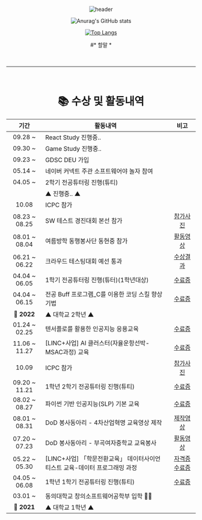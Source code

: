 
<div align="center">
  
![header](https://capsule-render.vercel.app/api?type=waving&color=9d99d9&height=300&section=header&text=surrin1008&fontSize=90&animation=fadeIn&fontAlignY=38&desc=박근민&fontColor=ffffff&descAlignY=51&descAlign=72)
  
![Anurag's GitHub stats](https://github-readme-stats.vercel.app/api?username=surrin1008&show_icons=true&theme=tokyonight)

  [![Top Langs](https://github-readme-stats.vercel.app/api/top-langs/?username=surrin1008&layout=compact&theme=tokyonight)](https://github.com/anuraghazra/github-readme-stats)

  #* 할말 *
  <br>
  <br>
  <br>
<hr>
<br>

# 📚 수상 및 활동내역

| 기간 | 활동내역 | 비고 |
| :---: | ------ | :--: |
| 09.28 ~ | React Study 진행중.. |  |
| 09.30 ~ | Game Study 진행중.. |  |
| 09.23 ~ | GDSC DEU 가입 |  |
| 05.14 ~ | 네이버 커넥트 주관 소프트웨어야 놀자 참여 |  |
| 04.05 ~ |2학기 전공튜터링 진행(튜티) |  |
|  | ▲ 진행중.. ▲ |  |
| 10.08 | ICPC 참가 |  |
| 08.23 ~ 08.25 | SW 테스트 경진대회 본선 참가 | [참가사진](https://github.com/surrin1008/surrin1008/tree/main/image/SW%20%ED%85%8C%EC%8A%A4%ED%8A%B8%20%EA%B2%BD%EC%A7%84%EB%8C%80%ED%9A%8C%20%EB%B3%B8%EC%84%A0)  |
| 08.01 ~ 08.04 | 여름방학 동행봉사단 동현중 참가 | [활동영상](https://github.com/surrin1008/surrin1008/tree/main/image/%EB%8F%99%ED%98%84%EC%A4%91%ED%95%99%EA%B5%90%20%EB%B4%89%EC%82%AC%ED%99%9C%EB%8F%99) |
| 06.21 ~ 06.22 | 크라우드 테스팅대회 예선 통과 | [수상결과](https://github.com/surrin1008/surrin1008/blob/main/image/%ED%81%AC%EB%9D%BC%EC%9A%B0%EB%93%9C%20%ED%85%8C%EC%8A%A4%ED%8C%85%20%EC%98%88%EC%84%A0%20%EA%B2%B0%EA%B3%BC%EB%AC%BC.jpeg) |
| 04.04 ~ 06.05 |1학기 전공튜터링 진행(튜터)(1학년대상) | [수료증](https://github.com/surrin1008/surrin1008/blob/main/image/2022-1%ED%95%99%EA%B8%B0%20%EC%A0%84%EA%B3%B5%ED%8A%9C%ED%84%B0%EB%A7%81.pdf) |
| 04.04 ~ 06.15 |전공 Buff 프로그램_C를 이용한 코딩 스킬 향상 기법 | [수료증](https://github.com/surrin1008/surrin1008/blob/main/image/2022-1%ED%95%99%EA%B8%B0%20%EC%A0%84%EA%B3%B5%20Buff%20%ED%94%84%EB%A1%9C%EA%B7%B8%EB%9E%A8.pdf)|
| **🚩 2022** | ▲ 대학교 2학년 ▲ |  |
| 01.24 ~ 02.25 | 텐서플로를 활용한 인공지능 응용교육 | [수료증](https://github.com/surrin1008/surrin1008/blob/main/image/%ED%85%90%EC%84%9C%ED%94%8C%EB%A1%9C%EB%A5%BC%20%ED%99%9C%EC%9A%A9%ED%95%9C%20%EC%9D%B8%EA%B3%B5%EC%A7%80%EB%8A%A5%20%EC%9D%91%EC%9A%A9%EA%B5%90%EC%9C%A1.pdf) |
| 11.06 ~ 11.27 | [LINC+사업] AI 클러스터(자율운항선박-MSAC과정) 교육 | [수료증](https://github.com/surrin1008/surrin1008/blob/main/image/%5BLINC%2B%EC%82%AC%EC%97%85%5D%20AI%20%ED%81%B4%EB%9F%AC%EC%8A%A4%ED%84%B0(%EC%9E%90%EC%9C%A8%EC%9A%B4%ED%95%AD%EC%84%A0%EB%B0%95-MSAC%EA%B3%BC%EC%A0%95)%20%EA%B5%90%EC%9C%A1.pdf) |
| 10.09 | ICPC 참가 | [참가사진](https://github.com/surrin1008/surrin1008/blob/main/image/2021-ICPC.jpg) |
| 09.20 ~ 11.21 | 1학년 2학기 전공튜터링 진행(튜티) | [수료증](https://github.com/surrin1008/surrin1008/blob/main/image/2021-2%ED%95%99%EA%B8%B0%20%EC%A0%84%EA%B3%B5%ED%8A%9C%ED%84%B0%EB%A7%81.pdf) |
| 08.02 ~ 08.27 | 파이썬 기반 인공지능(SLP) 기본 교육 | [수료증](https://github.com/surrin1008/surrin1008/blob/main/image/%ED%8C%8C%EC%9D%B4%EC%8D%AC%20%EA%B8%B0%EB%B0%98%20%EC%9D%B8%EA%B3%B5%EC%A7%80%EB%8A%A5(SLP)%20%EA%B8%B0%EB%B3%B8%20%EA%B5%90%EC%9C%A1.pdf) |
| 08.01 ~ 08.31 | DoD 봉사동아리 - 4차산업혁명 교육영상 제작 | [제작영상](https://youtube.com/playlist?list=PL_EUs7v9rr-q252fzBNTqPsU5ADrj1PKJ) |
| 07.20 ~ 07.23 | DoD 봉사동아리 - 부곡여자중학교 교육봉사 | [활동영상](https://youtu.be/kM74zNLaopc) |
| 05.22 ~ 05.30 | [LINC+사업] 「학문전환교육」 데이터사이언티스트 교육-데이터 프로그래밍 과정 | [자격증](https://github.com/surrin1008/surrin1008/blob/main/image/DSAC%20%EB%8D%B0%EC%9D%B4%ED%84%B0%20%EC%82%AC%EC%9D%B4%EC%96%B8%ED%8B%B0%EC%8A%A4%ED%8A%B8%20%EC%9E%90%EA%B2%A9%EC%A6%9D.pdf) [수료증](https://github.com/surrin1008/surrin1008/blob/main/image/%5BLINC%2B%EC%82%AC%EC%97%85%5D%20%E3%80%8C%ED%95%99%EB%AC%B8%EC%A0%84%ED%99%98%EA%B5%90%EC%9C%A1%E3%80%8D%20%EB%8D%B0%EC%9D%B4%ED%84%B0%EC%82%AC%EC%9D%B4%EC%96%B8%ED%8B%B0%EC%8A%A4%ED%8A%B8%20%EA%B5%90%EC%9C%A1-%EB%8D%B0%EC%9D%B4%ED%84%B0%20%ED%94%84%EB%A1%9C%EA%B7%B8%EB%9E%98%EB%B0%8D%20%EA%B3%BC%EC%A0%95.pdf) |
| 04.05 ~ 06.08 | 1학년 1학기 전공튜터링 진행(튜티) | [수료증](https://github.com/surrin1008/surrin1008/blob/main/image/2021-1%ED%95%99%EA%B8%B0%20%EC%A0%84%EA%B3%B5%ED%8A%9C%ED%84%B0%EB%A7%81.pdf) |
| 03.01 ~ | 동의대학교 창의소프트웨어공학부 입학 🧑‍🎓 |  |
| **🚩 2021** | ▲ 대학교 1학년 ▲ |  |

  <br>
  <br>

